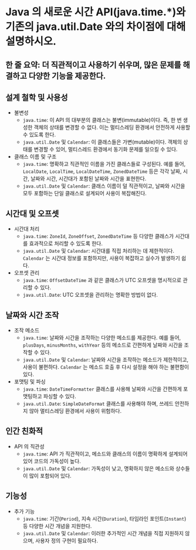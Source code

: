 # Java 의 새로운 시간 API(java.time.*)와 기존의 java.util.Date 와의 차이점에 대해 설명하시오.

## 한 줄 요약: 더 직관적이고 사용하기 쉬우며, 많은 문제를 해결하고 다양한 기능을 제공한다.

## 설계 철학 및 사용성
- 불변성
    - `java.time`: 이 API 의 대부분의 클래스는 불변(immutable)이다. 즉, 한 번 생성한 객체의 상태를 변경할 수 없다. 이는 멀티스레딩 환경에서 안전하게 사용할 수 있도록 한다.
    - `java.util.Date` 및 `Calendar`: 이 클래스들은 가변(mutable)이다. 객체의 상태를 변경할 수 있어, 멀티스레드 환경에서 동기화 문제를 일으킬 수 있다.
- 클래스 이름 및 구조
    - `java.time`: 명확하고 직관적인 이름을 가진 클래스들로 구성된다. 예를 들어, `LocalDate`, `LocalTime`, `LocalDateTime`, `ZonedDateTime` 등은 각각 날짜, 시간, 날짜와 시간, 시간대가 포함된 날짜와 시간을 표현한다.
    - `java.util.Date` 및 `Calendar`: 클래스 이름이 덜 직관적이고, 날짜와 시간을 모두 포함하는 단일 클래스로 설계되어 사용이 복잡해진다.

## 시간대 및 오프셋
- 시간대 처리
    - `java.time`: `ZoneId`, `ZoneOffset`, `ZonedDateTime` 등 다양한 클래스가 시간대를 효과적으로 처리할 수 있도록 한다.
    - `java.util.Date` 및 `Calendar`: 시간대를 직접 처리하는 데 제한적이다. `Calendar` 는 시간대 정보를 포함하지만, 사용이 복잡하고 실수가 발생하기 쉽다.
- 오프셋 관리
    - `java.time`: `OffsetDateTime` 과 같은 클래스가 UTC 오프셋을 명시적으로 관리할 수 있다.
    - `java.util.Date`: UTC 오프셋을 관리하는 명확한 방법이 없다.

## 날짜와 시간 조작
- 조작 메소드
    - `java.time`: 날짜와 시간을 조작하는 다양한 메소드를 제공한다. 예를 들어, `plusDays`, `minusMonths`, `withYear` 등의 메소드로 간편하게 날짜와 시간을 조작할 수 있다.
    - `java.util.Date` 및 `Calendar`: 날짜와 시간을 조작하는 메소드가 제한적이고, 사용이 불편하다. `Calendar` 는 메소드 호출 후 다시 설정을 해야 하는 불편함이 있다.
- 포맷팅 및 파싱
    - `java.time`: `DateTimeFormatter` 클래스를 사용해 날짜와 시간을 간편하게 포맷팅하고 파싱할 수 있다.
    - `java.util.Date`: `SimpleDateFormat` 클래스를 사용해야 하며, 쓰레드 안전하지 않아 멀티스레딩 환경에서 사용이 위험하다.

## 인간 친화적
- API 의 직관성
    - `java.time`: API 가 직관적이고, 메소드와 클래스의 이름이 명확하게 설계되어 있어 코드의 가독성이 높다.
    - `java.util.Date` 및 `Calendar`: 가독성이 낮고, 명확하지 않은 메소드와 상수들이 많이 포함되어 있다.

## 기능성
- 추가 기능
    - `java.time`: 기간(`Period`), 지속 시간(`Duration`), 타임라인 포인트(`Instant`) 등 다양한 시간 개념을 지원한다.
    - `java.util.Date` 및 `Calendar`: 이러한 추가적인 시간 개념을 직접 지원하지 않으며, 사용자 정의 구현이 필요하다.
 